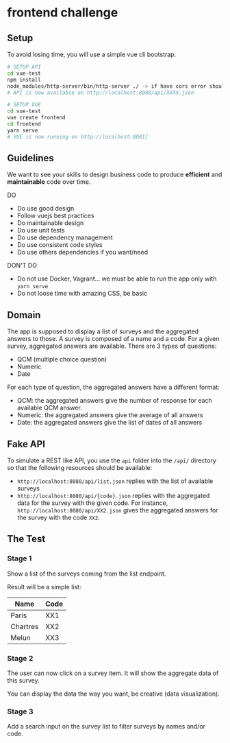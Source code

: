 # frontend challenge

## Setup

To avoid losing time, you will use a simple vue cli bootstrap.

```bash
# SETUP API
cd vue-test
npm install
node_modules/http-server/bin/http-server ./ -> if have cors error should use yarn start:server
# API is now available on http://localhost:8080/api/XXXX.json

# SETUP VUE
cd vue-test
vue create frontend
cd frontend
yarn serve
# VUE is now running on http://localhost:8081/ 
```

## Guidelines

We want to see your skills to design business code to produce **efficient** and **maintainable** code over time.

DO
* Do use good design
* Follow vuejs best practices
* Do maintainable design
* Do use unit tests
* Do use dependency management
* Do use consistent code styles
* Do use others dependencies if you want/need


DON'T DO
* Do not use Docker, Vagrant... we must be able to run the app only with `yarn serve`
* Do not loose time with amazing CSS, be basic

## Domain

The app is supposed to display a list of surveys and the aggregated answers to
those. A survey is composed of a name and a code. For a given survey, aggregated
answers are available. There are 3 types of questions:

* QCM (multiple choice question)
* Numeric
* Date

For each type of question, the aggregated answers have a different format:

* QCM: the aggregated answers give the number of response for each available
  QCM answer.
* Numeric: the aggregated answers give the average of all answers
* Date: the aggregated answers give the list of dates of all answers

## Fake API

To simulate a REST like API, you use the `api` folder into the
`/api/` directory so that the following resources should be
available:

* `http://localhost:8080/api/list.json` replies with the list of available
  surveys
* `http://localhost:8080/api/{code}.json` replies with the aggregated data
  for the survey with the given code. For instance, `http://localhost:8080/api/XX2.json`
  gives the aggregated answers for the survey with the code `XX2`.

## The Test

### Stage 1

Show a list of the surveys coming from the list endpoint.

Result will be a simple list:

| Name  	|  Code	     |
|---        |---	     |
| Paris  	| XX1        |
| Chartres  | XX2        |
| Melun  	| XX3        |

### Stage 2

The user can now click on a survey item. It will show the aggregate data of this survey.

You can display the data the way you want, be creative (data visualization).

### Stage 3 

Add a search input on the survey list to filter surveys by names and/or code.
